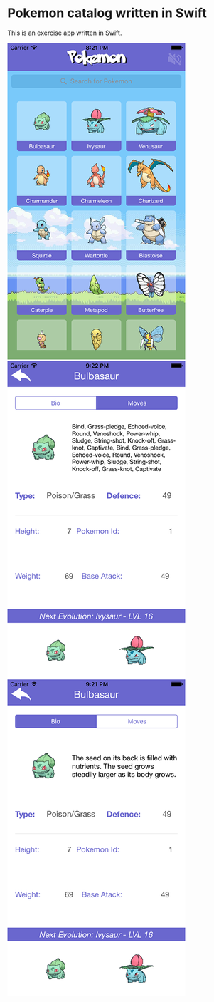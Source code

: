 Pokemon catalog written in Swift
============
This is an exercise app written in Swift.

![Main Screen](https://github.com/changer6360/pokemon-catalog/blob/master/images/1.png)![Detail Screen](https://github.com/changer6360/pokemon-catalog/blob/master/images/2.png)![Detail 2 Screen](https://github.com/changer6360/pokemon-catalog/blob/master/images/3.png)
